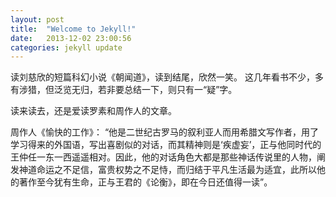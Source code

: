 ```yaml
---
layout: post
title:  "Welcome to Jekyll!"
date:   2013-12-02 23:00:56
categories: jekyll update
---
```

读刘慈欣的短篇科幻小说《朝闻道》，读到结尾，欣然一笑。
这几年看书不少，多有涉猎，但泛览无归，若非要总结一下，则只有一“疑”字。

读来读去，还是爱读罗素和周作人的文章。

周作人《愉快的工作》：
“他是二世纪古罗马的叙利亚人而用希腊文写作者，用了学习得来的外国语，写出喜剧似的对话，而其精神则是‘疾虚妄’，正与他同时代的王仲任一东一西遥遥相对。因此，他的对话角色大都是那些神话传说里的人物，阐发神道命运之不足信，富贵权势之不足恃，而归结于平凡生活最为适宜，此所以他的著作至今犹有生命，正与王君的《论衡》，即在今日还值得一读”。
